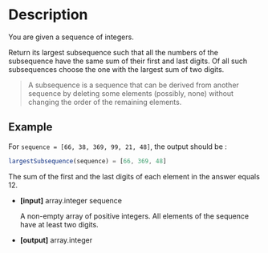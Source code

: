 # Description

You are given a sequence of integers.

Return its largest subsequence such that all the numbers of the subsequence have the same sum of their first and last digits. Of all such subsequences choose the one with the largest sum of two digits.

> A subsequence is a sequence that can be derived from another sequence by deleting some elements (possibly, none) without changing the order of the remaining elements.

## Example

For `sequence = [66, 38, 369, 99, 21, 48]`, the output should be :

```javascript
largestSubsequence(sequence) = [66, 369, 48]
```

The sum of the first and the last digits of each element in the answer equals 12.

- **[input]** array.integer sequence

  A non-empty array of positive integers. All elements of the sequence have at least two digits.

- **[output]** array.integer
